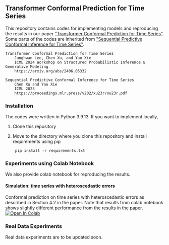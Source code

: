 ## Transformer Conformal Prediction for Time Series

This repository contains codes for implementing models and reproducing the results in our paper ["Transformer Conformal Prediction for Time Series"](https://arxiv.org/abs/2406.05332). Some parts of the codes are inherited from ["Sequential Predictive Conformal Inference for Time Series"](https://proceedings.mlr.press/v202/xu23r/xu23r.pdf).

    Transformer Conformal Prediction for Time Series
        Junghwan Lee, Chen Xu, and Yao Xie
        ICML 2024 Workshop on Structured Probabilistic Inference & Generative Modeling
        https://arxiv.org/abs/2406.05332

    Sequential Predictive Conformal Inference for Time Series
        Chen Xu and Yao Xie
        ICML 2023
        https://proceedings.mlr.press/v202/xu23r/xu23r.pdf

### Installation
The codes were written in Python 3.9.13. If you want to implement locally,

1. Clone this repository
2. Move to the directory where you clone this repository and install requirements using pip

        pip install -r requirements.txt

### Experiments using Colab Notebook
We also provide colab notebook for reproducing the results.

#### Simulation: time series with heteroscedastic errors
Conformal prediction on time series with heteroscedastic errors as described in Section 4.2 in the paper. Note that results from colab notebook shows slightly different performance from the results in the paper.
<a target="_blank" href="https://colab.research.google.com/github/Jayaos/TCPTS/blob/main/examples/hetero_example.ipynb">
  <img src="https://colab.research.google.com/assets/colab-badge.svg" alt="Open In Colab"/>
</a>

### Real Data Experiments
Real data experiments are to be updated soon.